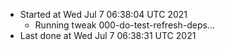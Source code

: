   - Started at Wed Jul  7 06:38:04 UTC 2021
    - Running tweak 000-do-test-refresh-deps...
  - Last done at Wed Jul  7 06:38:31 UTC 2021
